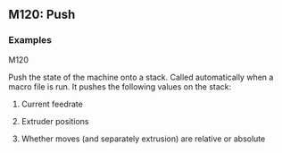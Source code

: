 ## M120: Push

### Examples

M120

Push the state of the machine onto a stack. Called automatically when a macro file is run. It pushes the following values on the stack:

1.  Current feedrate

2.  Extruder positions

3.  Whether moves (and separately extrusion) are relative or absolute

